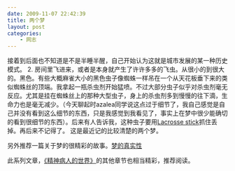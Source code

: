 ```yaml
---
date: 2009-11-07 22:42:39
title: 两个梦
layout: post
categories:
    - 网志
---
```

接着到后面也不知道是不是半睡半醒，自己开始认为这就是城市发展的某一种历史模式。
2.
房间里飞进来，或者是本身就产生了许许多多的飞虫。从很小的到很大的。黑色。有些大概麻雀大小的黑色虫子像蜘蛛一样吊在一个从天花板垂下来的类似蜘蛛丝的顶端。我拿起一瓶杀虫剂开始猛喷。不过大部分虫子似乎对杀虫剂毫无反应。尤其是挂在蜘蛛丝上的那种大型虫子，身上的杀虫剂多到慢慢的往下滴，生命力也是毫无减少。（今天聊起时azalea同学说这点过于细节了，我自己感觉是自己并没有看到这么细节的东西，只是我感觉到我看见了，事实上在梦中很少能确切的看到很细节的东西）。后来有人告诉我，这种虫子要用<a title="Lacrosse stick" href="http://en.wikipedia.org/wiki/Lacrosse_stick" target="_blank">Lacrosse stick</a>抓住丢掉。再后来不记得了。
这是最近记的比较清楚的两个梦。

另外推荐一篇关于梦的很精彩的故事。<a href="http://zhao.jinhai.de/psychotic-world/psychotics-02" target="_blank">梦的真实性</a>

<a href="http://zhao.jinhai.de/psychotic-world/psychotics-02" target="_blank"></a>此系列文章，<a href="http://zhao.jinhai.de/post/455.html" target="_blank">《精神病人的世界》</a>的其他章节也相当精彩，推荐阅读。